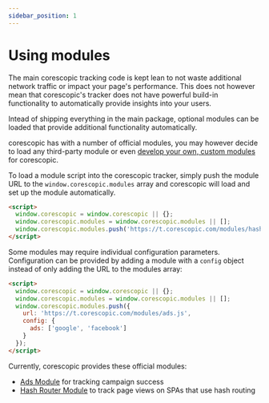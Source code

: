 ```yaml
---
sidebar_position: 1
---
```


# Using modules

The main corescopic tracking code is kept lean to not waste additional network traffic or impact your page's performance. This does not however mean that corescopic's tracker does not have powerful build-in functionality to automatically provide insights into your users.

Intead of shipping everything in the main package, optional modules can be loaded that provide additional functionality automatically.

corescopic has with a number of official modules, you may however decide to load any third-party module or even [develop your own, custom modules](/docs/tracking-code/modules/developing-modules) for corescopic.

To load a module script into the corescopic tracker, simply push the module URL to the `window.corescopic.modules` array and corescopic will load and set up the module automatically.

```HTML
<script>
  window.corescopic = window.corescopic || {};
  window.corescopic.modules = window.corescopic.modules || [];
  window.corescopic.modules.push('https://t.corescopic.com/modules/hashRouter.js');
</script>
```

Some modules may require individual configuration parameters. Configuration can be provided by adding a module with a `config` object instead of only adding the URL to the modules array:

```HTML
<script>
  window.corescopic = window.corescopic || {};
  window.corescopic.modules = window.corescopic.modules || [];
  window.corescopic.modules.push({
    url: 'https://t.corescopic.com/modules/ads.js',
    config: {
      ads: ['google', 'facebook']
    }
  });
</script>
```

Currently, corescopic provides these official modules:
- [Ads Module](/docs/tracking-code/modules/ads-module) for tracking campaign success
- [Hash Router Module](/docs/tracking-code/modules/hashrouter) to track page views on SPAs that use hash routing